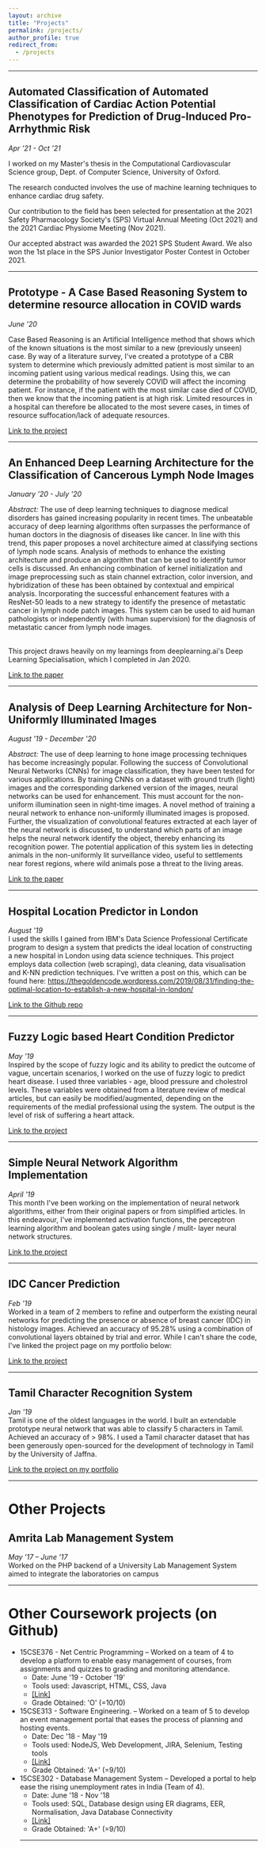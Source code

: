 ```yaml
---
layout: archive
title: "Projects"
permalink: /projects/
author_profile: true
redirect_from:
  - /projects
---
```

<!-- <hr>

I maintain a portfolio of all the computer science work I do [here](https://thegoldencode.wordpress.com)
<br>
I've selected the most important projects and listed them below: -->

<!-- <hr>

##  using Tensorflow.js
_September '20_
<br>

In July 2020, I passed the Tensorflow Developer Certificate program. This exciting exam (and the preparatory course) left me hungry for more. I've been curious about the use of Tensorflow for different platforms, and on the journey to satisfy this curiousity, I've been exploring Tensorflow.js.

Link to the project: -->

<hr>

## Automated Classification of Automated Classification of Cardiac Action Potential Phenotypes for Prediction of Drug-Induced Pro-Arrhythmic Risk
_Apr '21 - Oct '21_
<br>

I worked on my Master's thesis in the Computational Cardiovascular Science group, Dept. of Computer Science, University of Oxford.

The research conducted involves the use of machine learning techniques to enhance cardiac drug safety.

Our contribution to the field has been selected for presentation at the 2021 Safety Pharmacology Society's (SPS) Virtual Annual Meeting (Oct 2021) and the 2021 Cardiac Physiome Meeting (Nov 2021).

Our accepted abstract was awarded the 2021 SPS Student Award. We also won the 1st place in the SPS Junior Investigator Poster Contest in October 2021.

<hr>

## Prototype - A Case Based Reasoning System to determine resource allocation in COVID wards
_June '20_
<br>

Case Based Reasoning is an Artificial Intelligence method that shows which of the known situations is the most similar to a new (previously unseen) case. By way of a literature survey, I've created a prototype of a CBR system to determine which previously admitted patient is most similar to an incoming patient using various medical readings. Using this, we can determine the probability of how severely COVID will affect the incoming patient. For instance, if the patient with the most similar case died of COVID, then we know that the incoming patient is at high risk. Limited resources in a hospital can therefore be allocated to the most severe cases, in times of resource suffocation/lack of adequate resources.

[Link to the project](https://github.com/uma-subbiah/CBR-Prototype-COVID)

<hr>

## An Enhanced Deep Learning Architecture for the Classification of Cancerous Lymph Node Images
_January '20 - July '20_
<br>

*Abstract:* The use of deep learning techniques to diagnose medical disorders has gained increasing popularity in recent times. The unbeatable accuracy of deep learning algorithms often surpasses the performance of human doctors in the diagnosis of diseases like cancer. In line with this trend, this paper proposes a novel architecture aimed at classifying sections of lymph node scans. Analysis of methods to enhance the existing architecture and produce an algorithm that can be used to identify tumor cells is discussed. An enhancing combination of kernel initialization and image preprocessing such as stain channel extraction, color inversion, and hybridization of these has been obtained by contextual and empirical analysis. Incorporating the successful enhancement features with a ResNet-50 leads to a new strategy to identify the presence of metastatic cancer in lymph node patch images. This system can be used to aid human pathologists or independently (with human supervision) for the diagnosis of metastatic cancer from lymph node images.

<br>
This project draws heavily on my learnings from deeplearning.ai's Deep Learning Specialisation, which I completed in Jan 2020.
<br>

[Link to the paper](https://ieeexplore.ieee.org/abstract/document/9183250)

<hr>

## Analysis of Deep Learning Architecture for Non-Uniformly Illuminated Images

_August '19 - December '20_
<br>

*Abstract:* The use of deep learning to hone image processing techniques has become increasingly popular. Following the success of Convolutional Neural Networks (CNNs) for image classification, they have been tested for various applications. By training CNNs on a dataset with ground truth (light) images and the corresponding darkened version of the images, neural networks can be used for enhancement. This must account for the non-uniform illumination seen in night-time images. A novel method of training a neural network to enhance non-uniformly illuminated images is proposed. Further, the visualization of convolutional features extracted at each layer of the neural network is discussed, to understand which parts of an image helps the neural network identify the object, thereby enhancing its recognition power. The potential application of this system lies in detecting animals in the non-uniformly lit surveillance video, useful to settlements near forest regions, where wild animals pose a threat to the living areas.

[Link to the paper](https://ieeexplore.ieee.org/abstract/document/9112434)

<hr>


## Hospital Location Predictor in London
_August '19_
<br>
I used the skills I gained from IBM's Data Science Professional Certificate program to design a system that predicts the ideal location of constructing a new hospital in London using data science techniques. This project employs data collection (web scraping), data cleaning, data visualisation and K-NN prediction techniques. I've written a post on this, which can be found here: https://thegoldencode.wordpress.com/2019/08/31/finding-the-optimal-location-to-establish-a-new-hospital-in-london/

[Link to the Github repo](https://github.com/uma-subbiah/Coursera_Capstone/tree/master/Week%205/Final%20Project)

<hr>


## Fuzzy Logic based Heart Condition Predictor
_May '19_
<br>
Inspired by the scope of fuzzy logic and its ability to predict the outcome of vague, uncertain scenarios, I worked on the use of fuzzy logic to predict heart disease. I used three variables - age, blood pressure and cholestrol levels. These variables were obtained from a literature review of medical articles, but can easily be modified/augmented, depending on the requirements of the medial professional using the system. The output is the level of risk of suffering a heart attack.

[Link to the project](https://github.com/uma-subbiah/Computational-Intelligence---Fuzzy-Systems/blob/master/Fuzzy_System_for_Determination_of_Risk_of_Heart_Attack-3TestCases.ipynb)

<hr>

## Simple Neural Network Algorithm Implementation
_April '19_
<br>
This month I've been working on the implementation of neural network algorithms, either from their original papers or from simplified articles. In this endeavour, I've implemented activation functions, the perceptron learning algorithm and boolean gates using single / mulit- layer neural network structures.

[Link to the project](https://github.com/uma-subbiah/Computational-Intelligence---Neural-Networks)

<hr>



## IDC Cancer Prediction
_Feb ’19_
<br>
Worked in a team of 2 members to refine and outperform the existing neural networks for predicting the presence or absence of breast cancer (IDC) in histology images. Achieved an accuracy of 95.28% using a combination of convolutional layers obtained by trial and error. While I can't share the code, I've linked the project page on my portfolio below:

[Link to the project](https://thegoldencode.wordpress.com/2018/06/04/predicting-invasive-duct-carcinoma-using-cnns/)

<hr>

## Tamil Character Recognition System
_Jan '19_
<br>
Tamil is one of the oldest languages in the world. I built an extendable prototype neural network that was able to classify 5 characters in Tamil. Achieved an accuracy of > 98%. I used a Tamil character dataset that has been generously open-sourced for the development of technology in Tamil by the University of Jaffna.

[Link to the project on my portfolio](https://thegoldencode.wordpress.com/2018/09/19/tamil-character-recognition-using-convolutional-neural-networks/)

<hr>

# Other Projects

## Amrita Lab Management System
_May ’17 – June ’17_
<br>
Worked on the PHP backend of a University Lab Management System aimed to integrate the laboratories on campus

<hr>

# Other Coursework projects (on Github)
<ul>
<li> 15CSE376 - Net Centric Programming – Worked on a team of 4 to develop a platform to enable easy management of courses, from assignments and quizzes to grading and monitoring attendance.
<ul>
<li> Date: June '19 - October '19'</li>
<li> Tools used: Javascript, HTML, CSS, Java</li>
<li> <a href='https://github.com/ShriRamaJeyam/NCP3'>[Link]</a> </li>
<li> Grade Obtained: 'O' (=10/10) </li>
</ul>

<li> 15CSE313 - Software Engineering. – Worked on a team of 5 to develop an event management portal that eases the process of planning and hosting events.
<ul>
<li> Date: Dec '18 - May '19</li>
<li> Tools used: NodeJS, Web Development, JIRA, Selenium, Testing tools</li>
<li> <a href='https://github.com/uma-subbiah/EventIt'>[Link]</a> </li>
<li> Grade Obtained: 'A+' (=9/10) </li>
</ul>

<li> 15CSE302 - Database Management System – Developed a portal to help ease the rising unemployment rates in India (Team of 4).
<ul>
<li> Date: June '18 - Nov '18</li>
<li> Tools used: SQL, Database design using ER diagrams, EER, Normalisation, Java Database Connectivity</li>
<li> <a href='https://github.com/uma-subbiah/Mployd'>[Link]</a> </li>
<li> Grade Obtained: 'A+' (=9/10) </li>
</ul>
<hr>
